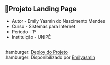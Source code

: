 ## :pushpin:Projeto Landing Page
- Autor - Emily Yasmin do Nascimento Mendes
- Curso - Sistemas para Internet
- Período - 1º
- Instituição - UNIPÊ
<br>
:hamburger:  <a href="https://emilyasmin.github.io/EM_Burger/">Deploy do Projeto </a>
<br>
:hamburger: Disponibilizado por <a href="https://github.com/Emilyasmin">Emilyasmin</a> 
